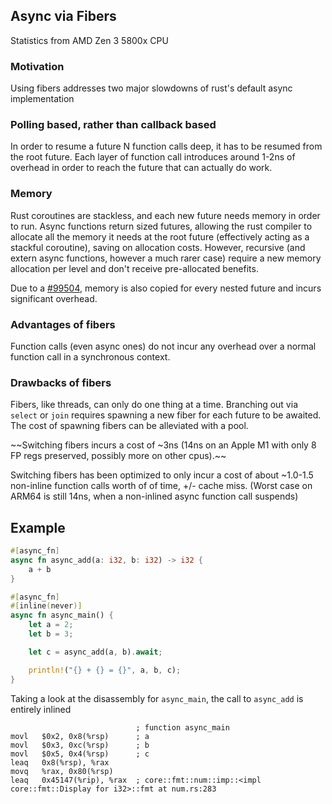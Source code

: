 ## Async via Fibers

Statistics from AMD Zen 3 5800x CPU

### Motivation

Using fibers addresses two major slowdowns of rust's default async implementation

### Polling based, rather than callback based
In order to resume a future N function calls deep, it has to be resumed from the root future. Each layer of function call introduces around 1-2ns of overhead in order to reach the future that can actually do work.

### Memory
Rust coroutines are stackless, and each new future needs memory in order to run. Async functions return sized futures, allowing the rust compiler to allocate all the memory it needs at the root future (effectively acting as a stackful coroutine), saving on allocation costs. However, recursive (and extern async functions, however a much rarer case) require a new memory allocation per level and don't receive pre-allocated benefits.

Due to a [#99504](https://github.com/rust-lang/rust/issues/99504), memory is also copied for every nested future and incurs significant overhead.

### Advantages of fibers

Function calls (even async ones) do not incur any overhead over a normal function call in a synchronous context.

### Drawbacks of fibers

Fibers, like threads, can only do one thing at a time. Branching out via `select` or `join` requires spawning a new fiber for each future to be awaited.
The cost of spawning fibers can be alleviated with a pool.

~~Switching fibers incurs a cost of ~3ns (14ns on an Apple M1 with only 8 FP regs preserved, possibly more on other cpus).~~

Switching fibers has been optimized to only incur a cost of about ~1.0-1.5 non-inline function calls worth of of time, +/- cache miss. (Worst case on ARM64 is still 14ns, when a non-inlined async function call suspends)

## Example

```rust
#[async_fn]
async fn async_add(a: i32, b: i32) -> i32 {
	a + b
}

#[async_fn]
#[inline(never)]
async fn async_main() {
	let a = 2;
	let b = 3;

	let c = async_add(a, b).await;

	println!("{} + {} = {}", a, b, c);
}
```

Taking a look at the disassembly for `async_main`, the call to `async_add` is entirely inlined
```x86asm
                            ; function async_main
movl   $0x2, 0x8(%rsp)      ; a
movl   $0x3, 0xc(%rsp)      ; b
movl   $0x5, 0x4(%rsp)      ; c
leaq   0x8(%rsp), %rax
movq   %rax, 0x80(%rsp)
leaq   0x45147(%rip), %rax  ; core::fmt::num::imp::<impl core::fmt::Display for i32>::fmt at num.rs:283
```
